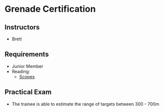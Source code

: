 # Grenade Certification

## Instructors

- Brett

## Requirements

- Junior Member
- Reading:
  - [Scopes](guides/scopes.md)

## Practical Exam

- The trainee is able to estimate the range of targets between 300 - 700m
